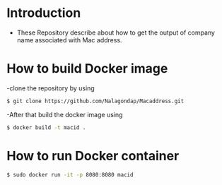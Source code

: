 # Introduction
  - These Repository describe about how to get the output of company name associated with Mac address.
# How to build Docker image
  -clone the repository by using 
   ```sh
   $ git clone https://github.com/Nalagondap/Macaddress.git
 ```
 -After that build the docker image using
 ```sh
 $ docker build -t macid .
 ```
 # How to run Docker container
 ```sh
 $ sudo docker run -it -p 8080:8080 macid
 ```
 
 

